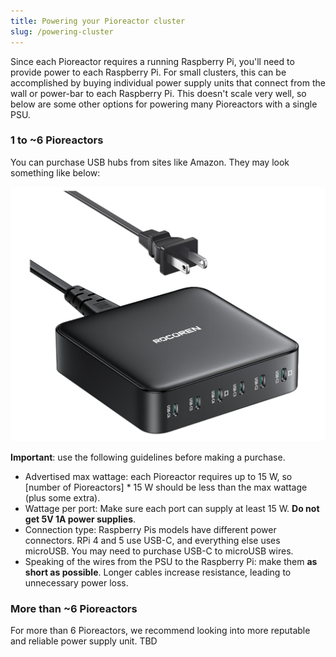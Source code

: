 ```yaml
---
title: Powering your Pioreactor cluster
slug: /powering-cluster
---
```


Since each Pioreactor requires a running Raspberry Pi, you'll need to provide power to each Raspberry Pi. For small clusters, this can be accomplished by buying individual power supply units that connect from the wall or power-bar to each Raspberry Pi. This doesn't scale very well, so below are some other options for powering many Pioreactors with a single PSU.

### 1 to ~6 Pioreactors

You can purchase USB hubs from sites like Amazon. They may look something like below:

![Example of a USB hub with 6 ports](/img/user-guide/usb_hub.png)

**Important**: use the following guidelines before making a purchase. 

 - Advertised max wattage: each Pioreactor requires up to 15 W, so  [number of Pioreactors] * 15 W should be less than the max wattage (plus some extra).
 - Wattage per port: Make sure each port can supply at least 15 W.  **Do not get 5V 1A power supplies**.
 - Connection type: Raspberry Pis models have different power connectors. RPi 4 and 5 use USB-C, and everything else uses microUSB. You may need to purchase USB-C to microUSB wires.
 - Speaking of the wires from the PSU to the Raspberry Pi: make them **as short as possible**. Longer cables increase resistance, leading to unnecessary power loss. 

### More than ~6 Pioreactors

For more than 6 Pioreactors, we recommend looking into more reputable and reliable power supply unit. TBD



